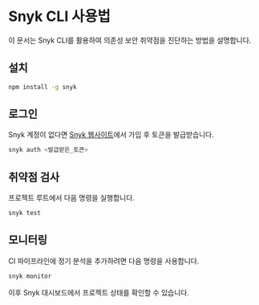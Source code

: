 # Snyk CLI 사용법

이 문서는 Snyk CLI를 활용하여 의존성 보안 취약점을 진단하는 방법을 설명합니다.

## 설치
```bash
npm install -g snyk
```

## 로그인
Snyk 계정이 없다면 [Snyk 웹사이트](https://snyk.io)에서 가입 후 토큰을 발급받습니다.
```bash
snyk auth <발급받은_토큰>
```

## 취약점 검사
프로젝트 루트에서 다음 명령을 실행합니다.
```bash
snyk test
```

## 모니터링
CI 파이프라인에 정기 분석을 추가하려면 다음 명령을 사용합니다.
```bash
snyk monitor
```

이후 Snyk 대시보드에서 프로젝트 상태를 확인할 수 있습니다.
